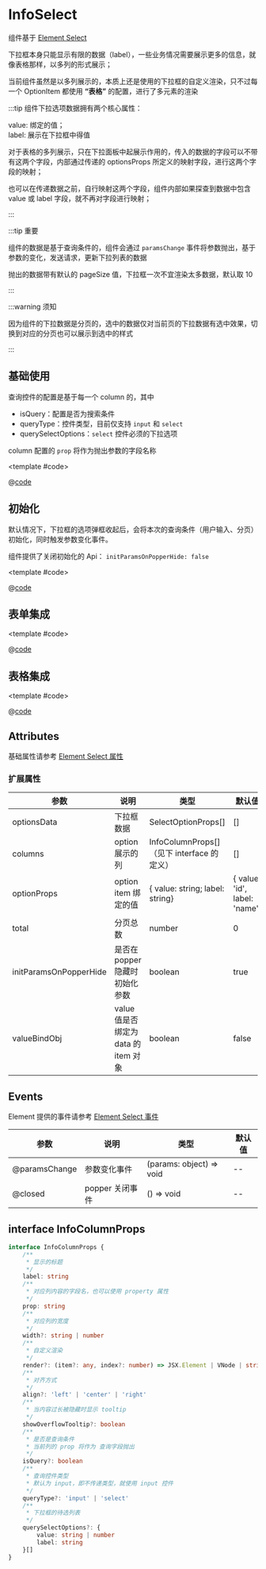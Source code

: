 # InfoSelect

组件基于 [Element Select](https://element-plus.gitee.io/zh-CN/component/select.html)

下拉框本身只能显示有限的数据（label），一些业务情况需要展示更多的信息，就像表格那样，以多列的形式展示；

当前组件虽然是以多列展示的，本质上还是使用的下拉框的自定义渲染，只不过每一个 OptionItem 都使用 **“表格”** 的配置，进行了多元素的渲染

:::tip
组件下拉选项数据拥有两个核心属性：

value: 绑定的值；<br/>
label: 展示在下拉框中得值

对于表格的多列展示，只在下拉面板中起展示作用的，传入的数据的字段可以不带有这两个字段，内部通过传递的 optionsProps 所定义的映射字段，进行这两个字段的映射；

也可以在传递数据之前，自行映射这两个字段，组件内部如果探查到数据中包含 value 或 label 字段，就不再对字段进行映射；

:::

:::tip 重要

组件的数据是基于查询条件的，组件会通过 `paramsChange` 事件将参数抛出，基于参数的变化，发送请求，更新下拉列表的数据

抛出的数据带有默认的 pageSize 值，下拉框一次不宜渲染太多数据，默认取 10

:::

:::warning 须知

因为组件的下拉数据是分页的，选中的数据仅对当前页的下拉数据有选中效果，切换到对应的分页也可以展示到选中的样式

:::

## 基础使用

查询控件的配置是基于每一个 column 的，其中

* isQuery：配置是否为搜索条件
* queryType：控件类型，目前仅支持 `input` 和 `select`
* querySelectOptions：`select` 控件必须的下拉选项

column 配置的 `prop` 将作为抛出参数的字段名称

<demo-block>

<InfoSAA-infoSelect-index />

<template #code>

@[code](@demoroot/InfoSAA/infoSelect/index.vue)

</template>

</demo-block>

## 初始化

默认情况下，下拉框的选项弹框收起后，会将本次的查询条件（用户输入、分页）初始化，同时触发参数变化事件。

组件提供了关闭初始化的 Api： `initParamsOnPopperHide: false`

<demo-block>

<InfoSAA-infoSelect-closeInit />

<template #code>

@[code](@demoroot/InfoSAA/infoSelect/closeInit.vue)

</template>

</demo-block>

## 表单集成

<demo-block>

<InfoSAA-infoSelect-formInside />

<template #code>

@[code](@demoroot/InfoSAA/infoSelect/formInside.vue)

</template>

</demo-block>

## 表格集成

<demo-block>

<InfoSAA-infoSelect-tableInside />

<template #code>

@[code](@demoroot/InfoSAA/infoSelect/tableInside.vue)

</template>

</demo-block>

## Attributes

基础属性请参考 [Element Select 属性](https://element-plus.gitee.io/zh-CN/component/select.html#select-%E5%B1%9E%E6%80%A7)

### 扩展属性

参数|说明|类型|默认值
-----|-----|-----|-----
optionsData | 下拉框数据 | SelectOptionProps[] | []
columns | option 展示的列 | InfoColumnProps[]（见下 interface 的定义） | []
optionProps | option item 绑定的值 | { value: string; label: string} | { value: 'id', label: 'name'}
total | 分页总数 | number | 0
initParamsOnPopperHide | 是否在 popper 隐藏时初始化参数 | boolean | true
valueBindObj | value 值是否绑定为 data 的 item 对象 | boolean | false

## Events

Element 提供的事件请参考 [Element Select 事件](https://element-plus.gitee.io/zh-CN/component/select.html#select-%E4%BA%8B%E4%BB%B6)

参数|说明|类型|默认值
-----|-----|-----|-----
@paramsChange | 参数变化事件 | (params: object) => void | --
@closed | popper 关闭事件 | () => void | --

## interface InfoColumnProps

```ts
interface InfoColumnProps {
    /**
     * 显示的标题
     */
    label: string
    /**
     * 对应列内容的字段名，也可以使用 property 属性
     */
    prop: string
    /**
     * 对应列的宽度
     */
    width?: string | number
    /**
     * 自定义渲染
     */
    render?: (item?: any, index?: number) => JSX.Element | VNode | string | number
    /**
     * 对齐方式
     */
    align?: 'left' | 'center' | 'right'
    /**
     * 当内容过长被隐藏时显示 tooltip
     */
    showOverflowTooltip?: boolean
    /**
     * 是否是查询条件
     * 当前列的 prop 将作为 查询字段抛出
     */
    isQuery?: boolean
    /**
     * 查询控件类型
     * 默认为 input，即不传递类型，就使用 input 控件
     */
    queryType?: 'input' | 'select'
    /**
     * 下拉框的待选列表
     */
    querySelectOptions?: {
        value: string | number
        label: string
    }[]
}
```
